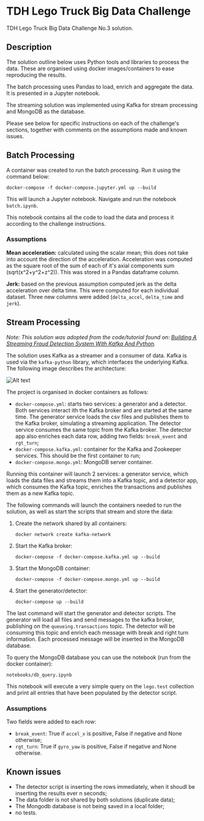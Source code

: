 # TDH Lego Truck Big Data Challenge
TDH Lego Truck Big Data Challenge No.3 solution. 

## Description
The solution outline below uses Python tools and libraries to process the data. These are organised using docker images/containers to ease reproducing the results. 

The batch processing uses Pandas to load, enrich and aggregate the data. It is presented in a Jupyter notebook.

The streaming solution was implemented using Kafka for stream processing and MongoDB as the database. 

Please see below for specific instructions on each of the challenge's sections, together with  comments on the assumptions made and known issues. 

## Batch Processing
A container was created to run the batch processing. Run it using the command below: 

```docker-compose -f docker-compose.jupyter.yml up --build```

This will launch a Jupyter notebook. Navigate and run the notebook `batch.ipynb`.

This notebook contains all the code to load the data and process it according to the challenge instructions. 

### Assumptions

**Mean acceleration:** calculated using the scalar mean; this does not take into account the direction of the acceleration. Acceleration was computed as the square root of the sum of each of it's axial components sum (sqrt(x^2+y^2+z^2)). 
This was stored in a Pandas dataframe column. 

**Jerk:** based on the previous assumption computed jerk as the delta acceleration over delta time. This were computed for each individual dataset. Three new columns were added (`delta_accel`, `delta_time` and `jerk`).

## Stream Processing 

_Note: This solution was adopted from the code/tutorial found on: 
[Building A Streaming Fraud Detection System With Kafka And Python](https://blog.florimondmanca.com/building-a-streaming-fraud-detection-system-with-kafka-and-python)._ 

The solution uses Kafka as a streamer and a consumer of data. Kafka is used via the `kafka-python` library, which interfaces the underlying Kafka. The following image describes the architecture: 

![Alt text](/img/tdh_lego_arch.png?raw=true "Streaming solution architecture diagram")

The project is organised in docker containers as follows: 
* `docker-compose.yml`: starts two  services: a generator and a detector. Both services interact ith the Kafka broker and are started at the same time. The generator service loads the csv files and publishes them to the Kafka broker, simulating a streaming application. The detector service consumes the same topic from  the Kafka broker. The detector app also enriches each data row, adding two fields: `break_event` and `rgt_turn`;
* `docker-compose.kafka.yml`: container for the Kafka and Zookeeper services. This should be the first container to run;
* `docker-compose.mongo.yml`: MongoDB server container. 

Running this container will launch 2 services: a generator service, which loads the data files and streams them into a Kafka topic, and a detector app, which consumes the Kafka topic, enriches the transactions and publishes them as a new Kafka topic. 

The following commands will launch the containers needed to run the solution, as well as start the scripts that stream and store the data: 
1. Create the network shared by all containers:

   ```docker network create kafka-network```
1. Start the Kafka broker:

    ```docker-compose -f docker-compose.kafka.yml up --build``` 
2. Start the MongoDB container:

   ```docker-compose -f docker-compose.mongo.yml up --build```
3. Start the generator/detector:
  
   ```docker-compose up --build```

The last command will start the generator and detector scripts. The generator will load all files and send messages to the kafka broker, publishing on the `queueing.transactions` topic. The detector will be consuming this topic and enrich each message with break and right turn information. Each processed message will be inserted in the MongoDB database.

To query the MongoDB database you can use the  notebook (run from the docker container): 
   
   ```notebooks/db_query.ipynb```

This notebook will execute a very simple query on the `lego.test` collection and print all entries that have been populated by the detector script.

### Assumptions
Two fields were added to each row: 
* `break_event`: True if `accel_x` is positive, False if negative and None otherwise;
* `rgt_turn`: True if `gyro_yaw` is positive, False if negative and None otherwise.

## Known issues
* The detector script is inserting the rows immediately, when it shoudl be inserting the results ever n seconds; 
* The data folder is not shared by both solutions (duplicate data);
* The Mongodb database is not being saved in a local folder;
* no tests.


